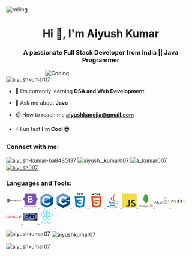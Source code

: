 <img align="center" width="1200" alt="rolling" src="https://i.ibb.co/BsRr2wB/ce694f560636dffcf42ecf40d4f2f962-1.gif">
<h1 align="center">Hi 👋, I'm Aiyush Kumar</h1>
<h3 align="center">A passionate Full Stack Developer from India || Java Programmer</h3>
<img align="right" alt="Coding" width="400" src="https://www.springboard.com/blog/wp-content/uploads/2021/12/What-Is-the-Best-Programming-Language-for-AI-scaled.jpg">
<p align="left"> <img src="https://komarev.com/ghpvc/?username=aiyushkumar07&label=Profile%20views&color=0e75b6&style=flat" alt="aiyushkumar07" /> </p>

- 🌱 I’m currently learning **DSA and Web Development**

- 💬 Ask me about **Java**

- 📫 How to reach me **aiyushkanojia@gmail.com**

- ⚡ Fun fact **I'm Cool 😎**

<h3 align="left">Connect with me:</h3>
<p align="left">
<a href="https://linkedin.com/in/aiyush-kumar-ba8485137" target="blank"><img align="center" src="https://raw.githubusercontent.com/rahuldkjain/github-profile-readme-generator/master/src/images/icons/Social/linked-in-alt.svg" alt="aiyush-kumar-ba8485137" height="30" width="40" /></a>
<a href="https://instagram.com/aiyush._kumar007" target="blank"><img align="center" src="https://raw.githubusercontent.com/rahuldkjain/github-profile-readme-generator/master/src/images/icons/Social/instagram.svg" alt="aiyush._kumar007" height="30" width="40" /></a>
<a href="https://www.codechef.com/users/a_kumar007" target="blank"><img align="center" src="https://cdn.jsdelivr.net/npm/simple-icons@3.1.0/icons/codechef.svg" alt="a_kumar007" height="30" width="40" /></a>
<a href="https://www.leetcode.com/aiyush007" target="blank"><img align="center" src="https://raw.githubusercontent.com/rahuldkjain/github-profile-readme-generator/master/src/images/icons/Social/leet-code.svg" alt="aiyush007" height="30" width="40" /></a>
</p>

<h3 align="left">Languages and Tools:</h3>
<p align="left"> <a href="https://angular.io" target="_blank" rel="noreferrer"> <img src="https://raw.githubusercontent.com/devicons/devicon/master/icons/angularjs/angularjs-original-wordmark.svg" alt="angularjs" width="40" height="40"/> </a> <a href="https://getbootstrap.com" target="_blank" rel="noreferrer"> <img src="https://raw.githubusercontent.com/devicons/devicon/master/icons/bootstrap/bootstrap-plain-wordmark.svg" alt="bootstrap" width="40" height="40"/> </a> <a href="https://www.cprogramming.com/" target="_blank" rel="noreferrer"> <img src="https://raw.githubusercontent.com/devicons/devicon/master/icons/c/c-original.svg" alt="c" width="40" height="40"/> </a> <a href="https://www.w3schools.com/cpp/" target="_blank" rel="noreferrer"> <img src="https://raw.githubusercontent.com/devicons/devicon/master/icons/cplusplus/cplusplus-original.svg" alt="cplusplus" width="40" height="40"/> </a> <a href="https://www.w3schools.com/css/" target="_blank" rel="noreferrer"> <img src="https://raw.githubusercontent.com/devicons/devicon/master/icons/css3/css3-original-wordmark.svg" alt="css3" width="40" height="40"/> </a> <a href="https://www.w3.org/html/" target="_blank" rel="noreferrer"> <img src="https://raw.githubusercontent.com/devicons/devicon/master/icons/html5/html5-original-wordmark.svg" alt="html5" width="40" height="40"/> </a> <a href="https://www.java.com" target="_blank" rel="noreferrer"> <img src="https://raw.githubusercontent.com/devicons/devicon/master/icons/java/java-original.svg" alt="java" width="40" height="40"/> </a> <a href="https://developer.mozilla.org/en-US/docs/Web/JavaScript" target="_blank" rel="noreferrer"> <img src="https://raw.githubusercontent.com/devicons/devicon/master/icons/javascript/javascript-original.svg" alt="javascript" width="40" height="40"/> </a> <a href="https://www.mongodb.com/" target="_blank" rel="noreferrer"> <img src="https://raw.githubusercontent.com/devicons/devicon/master/icons/mongodb/mongodb-original-wordmark.svg" alt="mongodb" width="40" height="40"/> </a> <a href="https://www.mysql.com/" target="_blank" rel="noreferrer"> <img src="https://raw.githubusercontent.com/devicons/devicon/master/icons/mysql/mysql-original-wordmark.svg" alt="mysql" width="40" height="40"/> </a> <a href="https://nodejs.org" target="_blank" rel="noreferrer"> <img src="https://raw.githubusercontent.com/devicons/devicon/master/icons/nodejs/nodejs-original-wordmark.svg" alt="nodejs" width="40" height="40"/> </a> <a href="https://www.oracle.com/" target="_blank" rel="noreferrer"> <img src="https://raw.githubusercontent.com/devicons/devicon/master/icons/oracle/oracle-original.svg" alt="oracle" width="40" height="40"/> </a> <a href="https://www.php.net" target="_blank" rel="noreferrer"> <img src="https://raw.githubusercontent.com/devicons/devicon/master/icons/php/php-original.svg" alt="php" width="40" height="40"/> </a> <a href="https://reactjs.org/" target="_blank" rel="noreferrer"> <img src="https://raw.githubusercontent.com/devicons/devicon/master/icons/react/react-original-wordmark.svg" alt="react" width="40" height="40"/> </a> </p>

<p><img align="left" src="https://github-readme-stats.vercel.app/api/top-langs?username=aiyushkumar07&show_icons=true&locale=en&layout=compact" alt="aiyushkumar07" /></p>

<p>&nbsp;<img align="center" src="https://github-readme-stats.vercel.app/api?username=aiyushkumar07&show_icons=true&locale=en" alt="aiyushkumar07" /></p>

<p><img align="center" src="https://github-readme-streak-stats.herokuapp.com/?user=aiyushkumar07&" alt="aiyushkumar07" /></p>
